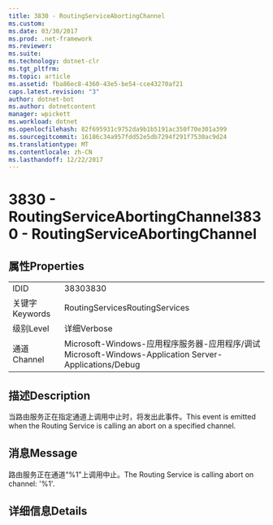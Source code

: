 ```yaml
---
title: 3830 - RoutingServiceAbortingChannel
ms.custom: 
ms.date: 03/30/2017
ms.prod: .net-framework
ms.reviewer: 
ms.suite: 
ms.technology: dotnet-clr
ms.tgt_pltfrm: 
ms.topic: article
ms.assetid: fba86ec8-4360-43e5-be54-cce43270af21
caps.latest.revision: "3"
author: dotnet-bot
ms.author: dotnetcontent
manager: wpickett
ms.workload: dotnet
ms.openlocfilehash: 82f695931c9752da9b1b5191ac350f70e301a399
ms.sourcegitcommit: 16186c34a957fdd52e5db7294f291f7530ac9d24
ms.translationtype: MT
ms.contentlocale: zh-CN
ms.lasthandoff: 12/22/2017
---
```

# <a name="3830---routingserviceabortingchannel"></a><span data-ttu-id="dcc9e-102">3830 - RoutingServiceAbortingChannel</span><span class="sxs-lookup"><span data-stu-id="dcc9e-102">3830 - RoutingServiceAbortingChannel</span></span>
## <a name="properties"></a><span data-ttu-id="dcc9e-103">属性</span><span class="sxs-lookup"><span data-stu-id="dcc9e-103">Properties</span></span>  
  
|||  
|-|-|  
|<span data-ttu-id="dcc9e-104">ID</span><span class="sxs-lookup"><span data-stu-id="dcc9e-104">ID</span></span>|<span data-ttu-id="dcc9e-105">3830</span><span class="sxs-lookup"><span data-stu-id="dcc9e-105">3830</span></span>|  
|<span data-ttu-id="dcc9e-106">关键字</span><span class="sxs-lookup"><span data-stu-id="dcc9e-106">Keywords</span></span>|<span data-ttu-id="dcc9e-107">RoutingServices</span><span class="sxs-lookup"><span data-stu-id="dcc9e-107">RoutingServices</span></span>|  
|<span data-ttu-id="dcc9e-108">级别</span><span class="sxs-lookup"><span data-stu-id="dcc9e-108">Level</span></span>|<span data-ttu-id="dcc9e-109">详细</span><span class="sxs-lookup"><span data-stu-id="dcc9e-109">Verbose</span></span>|  
|<span data-ttu-id="dcc9e-110">通道</span><span class="sxs-lookup"><span data-stu-id="dcc9e-110">Channel</span></span>|<span data-ttu-id="dcc9e-111">Microsoft-Windows-应用程序服务器-应用程序/调试</span><span class="sxs-lookup"><span data-stu-id="dcc9e-111">Microsoft-Windows-Application Server-Applications/Debug</span></span>|  
  
## <a name="description"></a><span data-ttu-id="dcc9e-112">描述</span><span class="sxs-lookup"><span data-stu-id="dcc9e-112">Description</span></span>  
 <span data-ttu-id="dcc9e-113">当路由服务正在指定通道上调用中止时，将发出此事件。</span><span class="sxs-lookup"><span data-stu-id="dcc9e-113">This event is emitted when the Routing Service is calling an abort on a specified channel.</span></span>  
  
## <a name="message"></a><span data-ttu-id="dcc9e-114">消息</span><span class="sxs-lookup"><span data-stu-id="dcc9e-114">Message</span></span>  
 <span data-ttu-id="dcc9e-115">路由服务正在通道“%1”上调用中止。</span><span class="sxs-lookup"><span data-stu-id="dcc9e-115">The Routing Service is calling abort on channel: '%1'.</span></span>  
  
## <a name="details"></a><span data-ttu-id="dcc9e-116">详细信息</span><span class="sxs-lookup"><span data-stu-id="dcc9e-116">Details</span></span>
